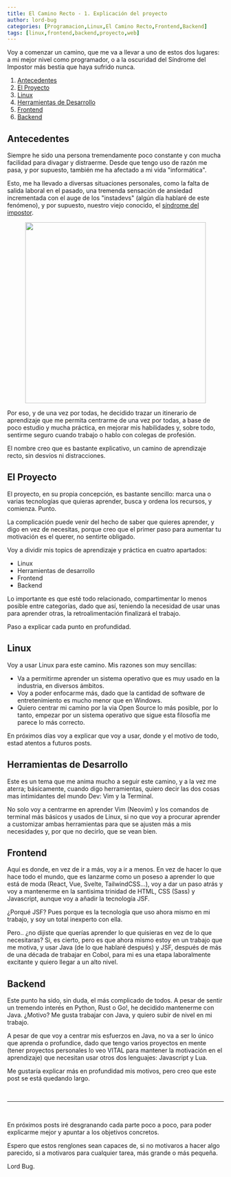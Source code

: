```yaml
---
title: El Camino Recto - 1. Explicación del proyecto
author: lord-bug
categories: [Programacion,Linux,El Camino Recto,Frontend,Backend]
tags: [linux,frontend,backend,proyecto,web]
---
```

Voy a comenzar un camino, que me va a llevar a uno de estos dos lugares: a mi mejor nivel como programador, o a la oscuridad del Síndrome del Impostor más bestia que haya sufrido nunca.


1. [Antecedentes](#antecedentes)
2. [El Proyecto](#el-proyecto)
3. [Linux](#linux)
4. [Herramientas de Desarrollo](#herramientas-de-desarrollo)
5. [Frontend](#frontend)
6. [Backend](#backend)

## Antecedentes

Siempre he sido una persona tremendamente poco constante y con mucha facilidad para divagar y distraerme. Desde que tengo uso de razón me pasa, y por supuesto, también me ha afectado a mi vida "informática".

Esto, me ha llevado a diversas situaciones personales, como la falta de salida laboral en el pasado, una tremenda sensación de ansiedad incrementada con el auge de los "instadevs" (algún día hablaré de este fenómeno), y por supuesto, nuestro viejo conocido, el [síndrome del impostor](https://es.wikipedia.org/wiki/S%C3%ADndrome_del_impostor).

<p style="text-align:center;">
    <img src="https://lord-bug.github.io/assets/img/2022-07-28/imposter-syndrome.jpg" width="420">
</p>

Por eso, y de una vez por todas, he decidido trazar un itinerario de aprendizaje que me permita centrarme de una vez por todas, a base de poco estudio y mucha práctica, en mejorar mis habilidades y, sobre todo, sentirme seguro cuando trabajo o hablo con colegas de profesión.

El nombre creo que es bastante explicativo, un camino de aprendizaje recto, sin desvíos ni distracciones.

## El Proyecto

El proyecto, en su propia concepción, es bastante sencillo: marca una o varias tecnologías que quieras aprender, busca y ordena los recursos, y comienza. Punto.

La complicación puede venir del hecho de saber que quieres aprender, y digo en vez de necesitas, porque creo que el primer paso para aumentar tu motivación es el querer, no sentirte obligado.

Voy a dividir mis topics de aprendizaje y práctica en cuatro apartados:

* Linux
* Herramientas de desarrollo
* Frontend
* Backend

Lo importante es que esté todo relacionado, compartimentar lo menos posible entre categorías, dado que así, teniendo la necesidad de usar unas para aprender otras, la retroalimentación finalizará el trabajo.

Paso a explicar cada punto en profundidad.

## Linux

Voy a usar Linux para este camino. Mis razones son muy sencillas:
- Va a permitirme aprender un sistema operativo que es muy usado en la industria, en diversos ámbitos.
- Voy a poder enfocarme más, dado que la cantidad de software de entretenimiento es mucho menor que en Windows.
- Quiero centrar mi camino por la via Open Source lo más posible, por lo tanto, empezar por un sistema operativo que sigue esta filosofía me parece lo más correcto.

En próximos días voy a explicar que voy a usar, donde y el motivo de todo, estad atentos a futuros posts.

## Herramientas de Desarrollo

Este es un tema que me anima mucho a seguir este camino, y a la vez me aterra; básicamente, cuando digo herramientas, quiero decir las dos cosas mas intimidantes del mundo Dev: Vim y la Terminal.

No solo voy a centrarme en aprender Vim (Neovim) y los comandos de terminal más básicos y usados de Linux, si no que voy a procurar aprender a customizar ambas herramientas para que se ajusten más a mis necesidades y, por que no decirlo, que se vean bien.

## Frontend

Aquí es donde, en vez de ir a más, voy a ir a menos. En vez de hacer lo que hace todo el mundo, que es lanzarme como un poseso a aprender lo que está de moda (React, Vue, Svelte, TailwindCSS...), voy a dar un paso atrás y voy a mantenerme en la santisima trinidad de HTML, CSS (Sass) y Javascript, aunque voy a añadir la tecnología JSF.

¿Porqué JSF? Pues porque es la tecnología que uso ahora mismo en mi trabajo, y soy un total inexperto con ella.

Pero.. ¿no dijiste que querías aprender lo que quisieras en vez de lo que necesitaras? Si, es cierto, pero es que ahora mismo estoy en un trabajo que me motiva, y usar Java (de lo que hablaré después) y JSF, después de más de una década de trabajar en Cobol, para mi es una etapa laboralmente excitante y quiero llegar a un alto nivel.

## Backend

Este punto ha sido, sin duda, el más complicado de todos. A pesar de sentir un tremendo interés en Python, Rust o Go!, he decidido mantenerme con Java. ¿Motivo? Me gusta trabajar con Java, y quiero subir de nivel en mi trabajo.

A pesar de que voy a centrar mis esfuerzos en Java, no va a ser lo único que aprenda o profundice, dado que tengo varios proyectos en mente (tener proyectos personales lo veo VITAL para mantener la motivación en el aprendizaje) que necesitan usar otros dos lenguajes: Javascript y Lua.

Me gustaría explicar más en profundidad mis motivos, pero creo que este post se está quedando largo.

<br/><hr/><br/>

En próximos posts iré desgranando cada parte poco a poco, para poder explicarme mejor y apuntar a los objetivos concretos.

Espero que estos renglones sean capaces de, si no motivaros a hacer algo parecido, si a motivaros para cualquier tarea, más grande o más pequeña.

Lord Bug.

